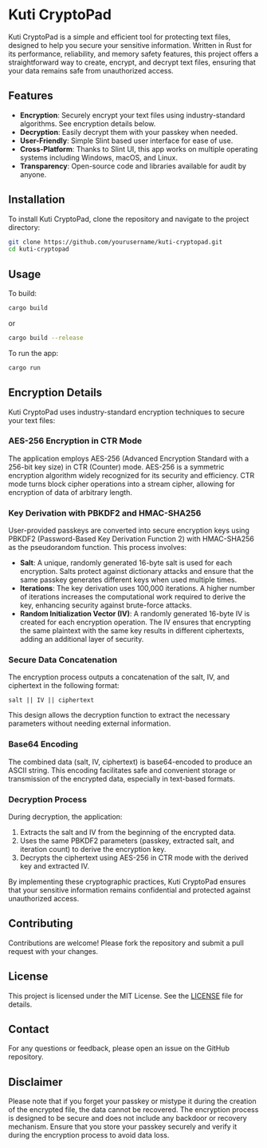 # Kuti CryptoPad

Kuti CryptoPad is a simple and efficient tool for protecting text files, designed to help you secure your sensitive information. Written in Rust for its performance, reliability, and memory safety features, this project offers a straightforward way to create, encrypt, and decrypt text files, ensuring that your data remains safe from unauthorized access.

## Features

- **Encryption**: Securely encrypt your text files using industry-standard algorithms. See encryption details below.
- **Decryption**: Easily decrypt them with your passkey when needed.
- **User-Friendly**: Simple Slint based user interface for ease of use.
- **Cross-Platform**: Thanks to Slint UI, this app works on multiple operating systems including Windows, macOS, and Linux.
- **Transparency**: Open-source code and libraries available for audit by anyone.

## Installation

To install Kuti CryptoPad, clone the repository and navigate to the project directory:

```bash
git clone https://github.com/yourusername/kuti-cryptopad.git
cd kuti-cryptopad
```

## Usage

To build:

```bash
cargo build
```
or 
```bash
cargo build --release
```


To run the app:

```bash
cargo run
```

## Encryption Details

Kuti CryptoPad uses industry-standard encryption techniques to secure your text files:

### AES-256 Encryption in CTR Mode

The application employs AES-256 (Advanced Encryption Standard with a 256-bit key size) in CTR (Counter) mode. AES-256 is a symmetric encryption algorithm widely recognized for its security and efficiency. CTR mode turns block cipher operations into a stream cipher, allowing for encryption of data of arbitrary length.

### Key Derivation with PBKDF2 and HMAC-SHA256

User-provided passkeys are converted into secure encryption keys using PBKDF2 (Password-Based Key Derivation Function 2) with HMAC-SHA256 as the pseudorandom function. This process involves:

- **Salt**: A unique, randomly generated 16-byte salt is used for each encryption. Salts protect against dictionary attacks and ensure that the same passkey generates different keys when used multiple times.
- **Iterations**: The key derivation uses 100,000 iterations. A higher number of iterations increases the computational work required to derive the key, enhancing security against brute-force attacks.
- **Random Initialization Vector (IV)**: A randomly generated 16-byte IV is created for each encryption operation. The IV ensures that encrypting the same plaintext with the same key results in different ciphertexts, adding an additional layer of security.

### Secure Data Concatenation

The encryption process outputs a concatenation of the salt, IV, and ciphertext in the following format:

```
salt || IV || ciphertext
```

This design allows the decryption function to extract the necessary parameters without needing external information.

### Base64 Encoding

The combined data (salt, IV, ciphertext) is base64-encoded to produce an ASCII string. This encoding facilitates safe and convenient storage or transmission of the encrypted data, especially in text-based formats.

### Decryption Process

During decryption, the application:

1. Extracts the salt and IV from the beginning of the encrypted data.
2. Uses the same PBKDF2 parameters (passkey, extracted salt, and iteration count) to derive the encryption key.
3. Decrypts the ciphertext using AES-256 in CTR mode with the derived key and extracted IV.

By implementing these cryptographic practices, Kuti CryptoPad ensures that your sensitive information remains confidential and protected against unauthorized access.

## Contributing

Contributions are welcome! Please fork the repository and submit a pull request with your changes.

## License

This project is licensed under the MIT License. See the [LICENSE](LICENSE) file for details.

## Contact

For any questions or feedback, please open an issue on the GitHub repository.

## Disclaimer

Please note that if you forget your passkey or mistype it during the creation of the encrypted file, the data cannot be recovered. The encryption process is designed to be secure and does not include any backdoor or recovery mechanism. Ensure that you store your passkey securely and verify it during the encryption process to avoid data loss.